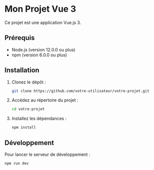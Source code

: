 # Mon Projet Vue 3

Ce projet est une application Vue.js 3.

## Prérequis

- Node.js (version 12.0.0 ou plus)
- npm (version 6.0.0 ou plus)

## Installation

1. Clonez le dépôt :

    ```bash
    git clone https://github.com/votre-utilisateur/votre-projet.git
    ```

2. Accédez au répertoire du projet :

    ```bash
    cd votre-projet
    ```

3. Installez les dépendances :

    ```bash
    npm install
    ```

## Développement

Pour lancer le serveur de développement :

```bash
npm run dev
